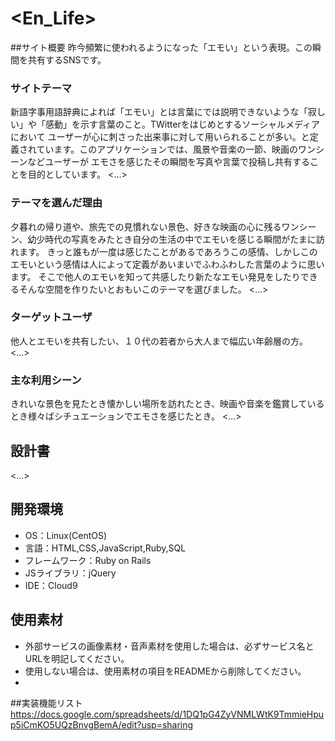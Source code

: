 # <En_Life>

##サイト概要
昨今頻繁に使われるようになった「エモい」という表現。この瞬間を共有するSNSです。

### サイトテーマ
新語字事用語辞典によれば「エモい」とは言葉にでは説明できないような「寂しい」や「感動」を示す言葉のこと。TWitterをはじめとするソーシャルメディアにおいて
ユーザーが心に刺さった出来事に対して用いられることが多い。と定義されています。このアプリケーションでは、風景や音楽の一節、映画のワンシーンなどユーザーが
エモさを感じたその瞬間を写真や言葉で投稿し共有することを目的としています。
<...>

### テーマを選んだ理由
夕暮れの帰り道や、旅先での見慣れない景色、好きな映画の心に残るワンシーン、幼少時代の写真をみたとき自分の生活の中でエモいを感じる瞬間がたまに訪れます。
きっと誰もが一度は感じたことがあるであろうこの感情、しかしこのエモいという感情は人によって定義があいまいでふわふわした言葉のように思います。
そこで他人のエモいを知って共感したり新たなエモい発見をしたりできるそんな空間を作りたいとおもいこのテーマを選びました。
<...>

### ターゲットユーザ
他人とエモいを共有したい、１０代の若者から大人まで幅広い年齢層の方。
<...>

### 主な利用シーン
きれいな景色を見たとき懐かしい場所を訪れたとき、映画や音楽を鑑賞しているとき様々ばシチュエーションでエモさを感じたとき。
<...>

## 設計書
<...>

## 開発環境
- OS：Linux(CentOS)
- 言語：HTML,CSS,JavaScript,Ruby,SQL
- フレームワーク：Ruby on Rails
- JSライブラリ：jQuery
- IDE：Cloud9

## 使用素材
- 外部サービスの画像素材・音声素材を使用した場合は、必ずサービス名とURLを明記してください。
- 使用しない場合は、使用素材の項目をREADMEから削除してください。
-
##実装機能リスト
https://docs.google.com/spreadsheets/d/1DQ1pG4ZyVNMLWtK9TmmieHpup5iCmKO5UQzBnvgBemA/edit?usp=sharing

